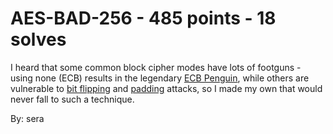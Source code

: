 # AES-BAD-256 - 485 points - 18 solves

I heard that some common block cipher modes have lots of footguns - using none (ECB) results in the legendary [ECB Penguin](https://words.filippo.io/the-ecb-penguin/), while others are vulnerable to [bit flipping](https://en.wikipedia.org/wiki/Bit-flipping_attack) and [padding](https://en.wikipedia.org/wiki/Padding_oracle_attack) attacks, so I made my own that would never fall to such a technique.

By: sera
